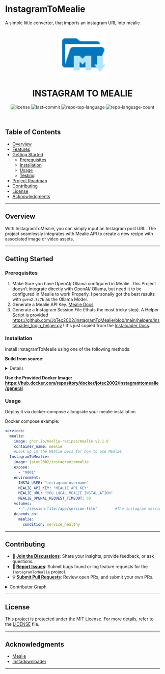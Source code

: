 # InstagramToMealie

A simple little converter, that imports an instagram URL into mealie

<p align="center">
    <img src="https://raw.githubusercontent.com/PKief/vscode-material-icon-theme/ec559a9f6bfd399b82bb44393651661b08aaf7ba/icons/folder-markdown-open.svg" align="center" width="30%">
</p>
<p align="center"><h1 align="center">INSTAGRAM TO MEALIE</h1></p>

<p align="center">
	<img src="https://img.shields.io/github/license/JoTec2002/InstagramToMealie?style=default&logo=opensourceinitiative&logoColor=white&color=0080ff" alt="license">
	<img src="https://img.shields.io/github/last-commit/JoTec2002/InstagramToMealie?style=default&logo=git&logoColor=white&color=0080ff" alt="last-commit">
	<img src="https://img.shields.io/github/languages/top/JoTec2002/InstagramToMealie?style=default&color=0080ff" alt="repo-top-language">
	<img src="https://img.shields.io/github/languages/count/JoTec2002/InstagramToMealie?style=default&color=0080ff" alt="repo-language-count">
</p>
<br>

## Table of Contents

- [ Overview](#-overview)
- [ Features](#-features)
- [ Getting Started](#-getting-started)
    - [ Prerequisites](#-prerequisites)
    - [ Installation](#-installation)
    - [ Usage](#-usage)
    - [ Testing](#-testing)
- [ Project Roadmap](#-project-roadmap)
- [ Contributing](#-contributing)
- [ License](#-license)
- [ Acknowledgments](#-acknowledgments)

---

## Overview

With InstagramToMealie, you can simply input an Instagram post URL. The project seamlessly integrates with Mealie API to
create a new recipe with associated image or video assets.


---

## Getting Started

### Prerequisites

1. Make Sure you have OpenAI/ Ollama configured in Mealie. This Project doesn't integrate directly with OpenAI/ Ollama,
   but need it to be configured in Mealie to work Properly. I personally got the best results with `qwen2.5:7b` as the
   Ollama Model.
2. Generate a Mealie API Key. [Mealie Docs](https://docs.mealie.io/documentation/getting-started/api-usage/)
3. Generate a Instagram Session File (!thats the most tricky step). A Helper Script is
   provided https://github.com/JoTec2002/InstagramToMealie/blob/main/helpers/instaloader_login_helper.py ! It's just
   copied from the [Instaloader Docs](https://instaloader.github.io/troubleshooting.html).

### Installation

Install InstagramToMealie using one of the following methods:

**Build from source:**
<details closed>

1. Clone the InstagramToMealie repository:

```sh
❯ git clone https://github.com/JoTec2002/InstagramToMealie
```

2. Navigate to the project directory:

```sh
❯ cd InstagramToMealie
```

3. Install the project dependencies:

</details>

**Use the Provided Docker Image: https://hub.docker.com/repository/docker/jotec2002/instagramtomealie/general**

### Usage

Deploy it via docker-compose allongside your mealie installation

Docker compose example:

```yaml
services:
  mealie:
    image: ghcr.io/mealie-recipes/mealie:v2.1.0
    container_name: mealie
    #Look up in the Mealie Docs for how to use Mealie
  InstagramToMealie:
    image: jotec2002/instagramtomealie
    expose:
      - "9001"
    environment:
      INSTA_USER: "instagram username"
      MEALIE_API_KEY: "MEALIE API KEY"
      MEALIE_URL: "YOU LOCAL MEALIE INSTALLATION"
      MEALIE_OPENAI_REQUEST_TIMEOUT: 60
    volumes:
      - "./session-file:/app/session-file"        #The instagram session file you created in the prerequisits
    depends_on:
      mealie:
        condition: service_healthy
```

---

## Contributing

- **💬 [Join the Discussions](https://github.com/JoTec2002/InstagramToMealie/discussions)**: Share your insights, provide
  feedback, or ask questions.
- **🐛 [Report Issues](https://github.com/JoTec2002/InstagramToMealie/issues)**: Submit bugs found or log feature
  requests for the `InstagramToMealie` project.
- **💡 [Submit Pull Requests](https://github.com/JoTec2002/InstagramToMealie/blob/main/CONTRIBUTING.md)**: Review open
  PRs, and submit your own PRs.

<details closed>
<summary>Contributor Graph</summary>
<br>
<p align="left">
   <a href="https://github.com{/JoTec2002/InstagramToMealie/}graphs/contributors">
      <img src="https://contrib.rocks/image?repo=JoTec2002/InstagramToMealie">
   </a>
</p>
</details>

---

## License

This project is protected under the MIT License. For more details,
refer to the [LICENSE](https://choosealicense.com/licenses/) file.

---

## Acknowledgments

- [Mealie](https://github.com/mealie-recipes/mealie/)
- [Instadownloader](https://github.com/instaloader/instaloader)

---
